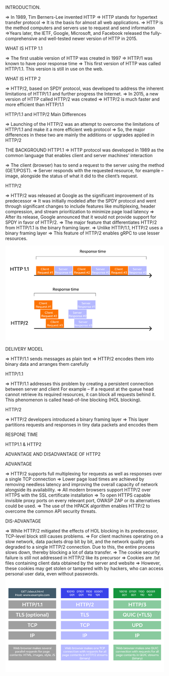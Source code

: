 INTRODUCTION.

=> In 1989, Tim Berners-Lee invented HTTP
=> HTTP stands for hypertext transfer protocol
=> It is the basis for almost all web applications.
=> HTTP is the method computers and servers use to request and send information
=>Years later, the IETF, Google, Microsoft, and Facebook released the fully-comprehensive 
    and well-tested newer version of HTTP in 2015.

WHAT IS HTTP 1.1

=> The first usable version of HTTP was created in 1997
=> HTTP/1 was known to have poor response time
=> This first version of HTTP was called HTTP/1.1. This version is still in use on the web.

WHAT IS HTTP 2

=> HTTP/2, based on SPDY protocol, was developed to address the inherent limitations of HTTP/1.1 and
     further progress the Internet.
=> In 2015, a new version of HTTP called HTTP/2 was created
=> HTTP/2 is much faster and more efficient than HTTP/1.1

HTTP/1.1 and HTTP/2 Main Differences

=> Launching of the HTTP/2 was an attempt to overcome the limitations of HTTP/1.1 and 
    make it a more efficient web protocol 
=>  So, the major differences in these two are mainly the additions or upgrades applied in HTTP/2

THE BACKGROUND
HTTP1.1
=> HTTP protocol was developed in 1989 as the common language that enables client and server machines’ interaction

=> The client (browser) has to send a request to the server using the method (GET/POST).
=> Server responds with the requested resource, for example – image, 
    alongside the status of what it did to the client’s request.

HTTP/2

=> HTTP/2 was released at Google as the significant improvement of its predecessor
=> It was initially modeled after the SPDY protocol and went through significant changes to include features like multiplexing,
     header compression, and stream prioritization to minimize page load latency
=>  After its release, Google announced that it would not provide support for SPDY in favor of HTTP/2.
=> The major feature that differentiates HTTP/2 from HTTP/1.1 is the binary framing layer.
=> Unlike HTTP/1.1, HTTP/2 uses a binary framing layer
=> This feature of HTTP/2 enables gRPC to use lesser resources.

![alt text](<6149cc3eca0fb2c370604259_http1 vs http2 responce time.png>)

DELIVERY MODEL 

=> HTTP/1.1 sends messages as plain text
=> HTTP/2 encodes them into binary data and arranges them carefully

HTTP/1.1

=> HTTP/1.1 addresses this problem by creating a persistent connection between server and client
    For example – If a request at the queue head cannot retrieve its required resources, it can block all requests behind it.
     This phenomenon is called head-of-line blocking (HOL blocking).

HTTP/2

=> HTTP/2 developers introduced a binary framing layer
=> This layer partitions requests and responses in tiny data packets and encodes them

RESPONE TIME 

HTTP1.1 & HTTP2


ADVANTAGE AND DISADVANTAGE OF HTTP2

ADVANTAGE 

=> HTTP/2 supports full multiplexing for requests as well as responses over a single TCP connection
=> Lower page load times are achieved by removing needless latency and improving the overall capacity of network alongside its availability.
=> All modern browsers support HTTP/2 over HTTPS with the SSL certificate installation
=> To open HTTPS capable invisible proxy ports on every relevant port, OWASP ZAP or its alternatives could be used.
=> The use of the HPACK algorithm enables HTTP/2 to overcome the common API security threats.

DIS-ADVANTAGE

=> While HTTP/2 mitigated the effects of HOL blocking in its predecessor, TCP-level block still causes problems.
=> For client machines operating on a slow network, data packets drop bit by bit, and the network quality gets degraded 
    to a single HTTP/2 connection. Due to this, the entire process slows down, thereby blocking a lot of data transfer.
=> The cookie security failure is still not addressed in HTTP/2 like its precursor
=> Cookies are .txt files containing client data obtained by the server and website 
=> However, these cookies may get stolen or tampered with by hackers, who can access personal user data, even without passwords.
‍
![alt text](<6149cc01573487fea0af8519_http1 vs http2 vs http3.png>)

